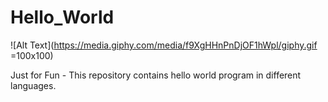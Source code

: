 # Hello_World

![Alt Text](https://media.giphy.com/media/f9XgHHnPnDjOF1hWpl/giphy.gif =100x100)

Just for Fun - This repository contains hello world program in different languages. 

